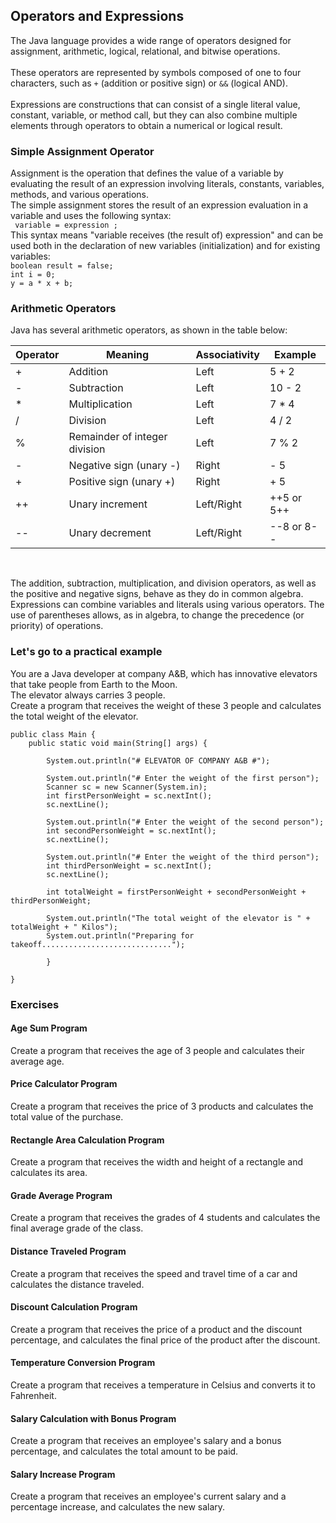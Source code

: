 ## Operators and Expressions
The Java language provides a wide range of operators designed for assignment, arithmetic, logical, relational, and bitwise operations.  
<br>
These operators are represented by symbols composed of one to four characters, such as `+` (addition or positive sign) or `&&` (logical AND).
<br>
<br>
Expressions are constructions that can consist of a single literal value, constant, variable, or method call, but they can also combine multiple elements through operators to obtain a numerical or logical result.
<br>

### Simple Assignment Operator
Assignment is the operation that defines the value of a variable by evaluating the result of an expression involving literals, constants, variables, methods, and various operations.
<br>
The simple assignment stores the result of an expression evaluation in a variable and uses the following syntax:
<br>
` variable = expression ;`
<br>
This syntax means "variable receives (the result of) expression" and can be used both in the declaration of new variables (initialization) and for existing variables:
<br>
`boolean result = false;`
<br>
`int i = 0;`
<br>
`y = a * x + b;`
<br>

### Arithmetic Operators
Java has several arithmetic operators, as shown in the table below:
<br>

| Operator | Meaning                       | Associativity | Example    |
|----------|-------------------------------|---------------|------------| 
| +        | Addition                      | Left          | 5 + 2      |
| -        | Subtraction                   | Left          | 10 - 2     |
| *        | Multiplication                | Left          | 7 * 4      |
| /        | Division                      | Left          | 4 / 2      |
| %        | Remainder of integer division | Left          | 7 % 2      |
| -        | Negative sign (unary -)       | Right         | - 5        |
| +        | Positive sign (unary +)       | Right         | + 5        |
| ++       | Unary increment               | Left/Right    | ++5 or 5++ |
| --       | Unary decrement               | Left/Right    | --8 or 8-- |

<br>

The addition, subtraction, multiplication, and division operators, as well as the positive and negative signs, behave as they do in common algebra.
Expressions can combine variables and literals using various operators. The use of parentheses allows, as in algebra, to change the precedence (or priority) of operations.
<br>

### Let's go to a practical example
You are a Java developer at company A&B, which has innovative elevators that take people from Earth to the Moon. <br>
The elevator always carries 3 people. <br>
Create a program that receives the weight of these 3 people and calculates the total weight of the elevator.

```
public class Main {
    public static void main(String[] args) {
    
        System.out.println("# ELEVATOR OF COMPANY A&B #");
        
        System.out.println("# Enter the weight of the first person");
        Scanner sc = new Scanner(System.in);
        int firstPersonWeight = sc.nextInt();
        sc.nextLine();

        System.out.println("# Enter the weight of the second person");
        int secondPersonWeight = sc.nextInt();
        sc.nextLine();

        System.out.println("# Enter the weight of the third person");
        int thirdPersonWeight = sc.nextInt();
        sc.nextLine();

        int totalWeight = firstPersonWeight + secondPersonWeight + thirdPersonWeight;

        System.out.println("The total weight of the elevator is " + totalWeight + " Kilos");
        System.out.println("Preparing for takeoff.............................");
        
        }

}
```
### Exercises

#### Age Sum Program
Create a program that receives the age of 3 people and calculates their average age.

#### Price Calculator Program
Create a program that receives the price of 3 products and calculates the total value of the purchase.

#### Rectangle Area Calculation Program
Create a program that receives the width and height of a rectangle and calculates its area.

#### Grade Average Program
Create a program that receives the grades of 4 students and calculates the final average grade of the class.

#### Distance Traveled Program
Create a program that receives the speed and travel time of a car and calculates the distance traveled.

#### Discount Calculation Program
Create a program that receives the price of a product and the discount percentage, and calculates the final price of the product after the discount.

#### Temperature Conversion Program
Create a program that receives a temperature in Celsius and converts it to Fahrenheit.

#### Salary Calculation with Bonus Program
Create a program that receives an employee's salary and a bonus percentage, and calculates the total amount to be paid.

#### Salary Increase Program
Create a program that receives an employee's current salary and a percentage increase, and calculates the new salary.